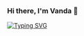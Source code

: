 ### Hi there, I'm Vanda 👋

[![Typing SVG](https://readme-typing-svg.herokuapp.com?font=&color=333333&lines=Welcome+to+my+GitHub+profile!+%F0%9F%98%8A)](https://git.io/typing-svg)

<!--
**ChhourSovanda/ChhourSovanda** is a ✨ _special_ ✨ repository because its `README.md` (this file) appears on your GitHub profile.

Here are some ideas to get you started:

- 🔭 I’m currently working on ...
- 🌱 I’m currently learning ...
- 👯 I’m looking to collaborate on ...
- 🤔 I’m looking for help with ...
- 💬 Ask me about ...
- 📫 How to reach me: ...
- 😄 Pronouns: ...
- ⚡ Fun fact: ...
-->
